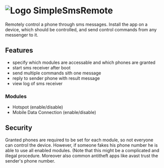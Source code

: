 # ![Logo](https://raw.githubusercontent.com/tranquvis/SimpleSmsRemote/master/.github/logo.png) SimpleSmsRemote
Remotely control a phone through sms messages.
Install the app on a device, which should be controlled, and send control commands from any messenger to it.

## Features
* specify which modules are accessable and which phones are granted
* start sms receiver after boot
* send multiple commands sith one message
* reply to sender phone with result message 
* view log of sms receiver

### Modules
* Hotspot (enable/disable)
* Mobile Data Connection (enable/disable)

## Security
Granted phones are required to be set for each module, so not everyone can control the device.
However, if someone fakes his phone number he is able to use all enabled modules. (Note that this might be a complicated and illegal procedure. Moreover also common antitheft apps like avast trust the sender's phone number.

